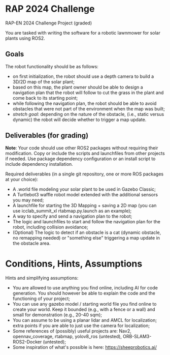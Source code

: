 # RAP 2024 Challenge

RAP-EN 2024 Challenge Project (graded)

You are tasked with writing the software for a robotic lawnmower for solar plants using ROS2.

## Goals

The robot functionality should be as follows:

* on first initialization, the robot should use a depth camera to build a 3D/2D map of the solar plant;
* based on this map, the plant owner should be able to design a navigation plan that the robot will follow to cut the grass in the plant and come back to its starting point;
* while following the navigation plan, the robot should be able to avoid obstacles that were not part of the environment when the map was built;
* *stretch goal*: depending on the nature of the obstacle, (i.e., static versus dynamic) the robot will decide whether to trigger a map update.

## Deliverables (for grading)

**Note**: Your code should use other ROS2 packages without requiring their modification. Copy or include the scripts and launchfiles from other projects if needed. Use package dependency configuration or an install script to include dependency installation.

Required deliverables (in a single git repository, one or more ROS packages at your choice):
* A .world file modeling your solar plant to be used in Gazebo Classic;
* A Turtlebot3 waffle robot model extended with the additional sensors you may need;
* A launchfile for starting the 3D Mapping + saving a 2D map (you can use icclab_summit_xl rtabmap.py.launch as an example);
* A way to specify and send a navigation plan to the robot;
* The logic and launchfiles to start and follow the navigation plan for the robot, including collision avoidance;
* (Optional) The logic to detect if an obstacle is a cat (dynamic obstacle, no remapping needed) or "something else" triggering a map update in the obstacle area.


# Conditions, Hints, Assumptions

Hints and simplifying assumptions:
* You are allowed to use anything you find online, including AI for code generation. You should however be able to explain the code and the functioning of your project;
* You can use any gazebo model / starting world file you find online to create your world. Keep it bounded (e.g., with a fence or a wall) and small for demonstration (e.g., 20-40 sqm);
* You can assume to be using a planar lidar and AMCL for localization; extra points if you are able to just use the camera for localization;
* Some references of (possibly) useful projects are: Nav2, opennav_coverage, rtabmap, yolov8_ros (untested), ORB-SLAM3-ROS2-Docker (untested);
* Some inspiration of what's possible is here: https://sheeprobotics.ai/
